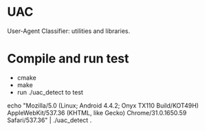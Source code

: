 UAC
===

User-Agent Classifier: utilities and libraries.

Compile and run test
====================

 * cmake
 * make
 * run ./uac_detect to test

echo "Mozilla/5.0 (Linux; Android 4.4.2; Onyx TX110 Build/KOT49H) AppleWebKit/537.36 (KHTML, like Gecko) Chrome/31.0.1650.59 Safari/537.36"  |  ./uac_detect .

